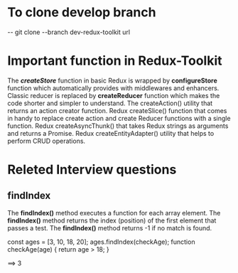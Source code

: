 # To clone develop branch

-- git clone --branch dev-redux-toolkit url

# Important function in Redux-Toolkit

The **_createStore_** function in basic Redux is wrapped by **configureStore** function which automatically provides with middlewares and enhancers.
Classic reducer is replaced by **createReducer** function which makes the code shorter and simpler to understand.
The createAction() utility that returns an action creator function.
Redux createSlice() function that comes in handy to replace create action and create Reducer functions with a single function.
Redux createAsyncThunk() that takes Redux strings as arguments and returns a Promise.
Redux createEntityAdapter() utility that helps to perform CRUD operations.

# Releted Interview questions

## findIndex

The **findIndex()** method executes a function for each array element.
The **findIndex()** method returns the index (position) of the first element that passes a test.
The **findIndex()** method returns -1 if no match is found.

const ages = [3, 10, 18, 20];
ages.findIndex(checkAge);
function checkAge(age) {
return age > 18;
}

==> 3
